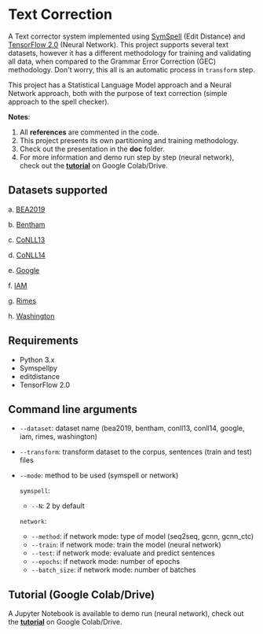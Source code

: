 # Text Correction

A Text corrector system implemented using [SymSpell](https://github.com/mammothb/symspellpy) (Edit Distance) and [TensorFlow 2.0](https://www.tensorflow.org/) (Neural Network). This project supports several text datasets, however it has a different methodology for training and validating all data, when compared to the Grammar Error Correction (GEC) methodology. Don't worry, this all is an automatic process in `transform` step.

This project has a Statistical Language Model approach and a Neural Network approach, both with the purpose of text correction (simple approach to the spell checker).

**Notes**:
1. All **references** are commented in the code.
2. This project presents its own partitioning and training methodology.
3. Check out the presentation in the **doc** folder.
4. For more information and demo run step by step (neural network), check out the **[tutorial](https://github.com/arthurflor23/text-correction/blob/master/src/tutorial.ipynb)** on Google Colab/Drive.

## Datasets supported

a. [BEA2019](https://www.cl.cam.ac.uk/research/nl/bea2019st/)

b. [Bentham](http://transcriptorium.eu/datasets/bentham-collection/)

c. [CoNLL13](https://www.comp.nus.edu.sg/~nlp/conll13st.html)

d. [CoNLL14](https://www.comp.nus.edu.sg/~nlp/conll14st.html)

e. [Google](https://ai.google/research/pubs/pub41880)

f. [IAM](http://www.fki.inf.unibe.ch/databases/iam-handwriting-database)

g. [Rimes](http://www.a2ialab.com/doku.php?id=rimes_database:start)

h. [Washington](http://www.fki.inf.unibe.ch/databases/iam-historical-document-database/washington-database)

## Requirements

* Python 3.x
* Symspellpy
* editdistance
* TensorFlow 2.0

## Command line arguments

* `--dataset`: dataset name (bea2019, bentham, conll13, conll14, google, iam, rimes, washington)
* `--transform`: transform dataset to the corpus, sentences (train and test) files
* `--mode`: method to be used (symspell or network)

  `symspell`:
    * `--N`: 2 by default

  `network`:
    * `--method`: if network mode: type of model (seq2seq, gcnn, gcnn_ctc)
    * `--train`: if network mode: train the model (neural network)
    * `--test`: if network mode: evaluate and predict sentences
    * `--epochs`: if network mode: number of epochs
    * `--batch_size`: if network mode: number of batches

## Tutorial (Google Colab/Drive)

A Jupyter Notebook is available to demo run (neural network), check out the **[tutorial](https://github.com/arthurflor23/text-correction/blob/master/src/tutorial.ipynb)** on Google Colab/Drive.